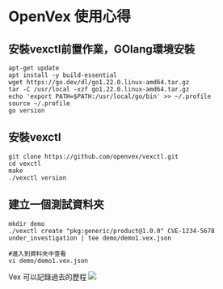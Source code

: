 # OpenVex 使用心得

## 安裝vexctl前置作業，GOlang環境安裝
``` 
apt-get update
apt install -y build-essential
wget https://go.dev/dl/go1.22.0.linux-amd64.tar.gz
tar -C /usr/local -xzf go1.22.0.linux-amd64.tar.gz
echo 'export PATH=$PATH:/usr/local/go/bin' >> ~/.profile
source ~/.profile
go version

``` 
## 安裝vexctl
```
git clone https://github.com/openvex/vexctl.git
cd vexctl
make
./vexctl version
```


## 建立一個測試資料夾
```
mkdir demo
./vexctl create "pkg:generic/product@1.0.0" CVE-1234-5678 under_investigation | tee demo/demo1.vex.json

#進入到資料夾中查看
vi demo/demo1.vex.json
```

Vex 可以記錄過去的歷程
![](https://s3-ap-northeast-1.amazonaws.com/g0v-hackmd-images/uploads/upload_5ae44d038a5ad44d849fa8f290f45e82.png)

